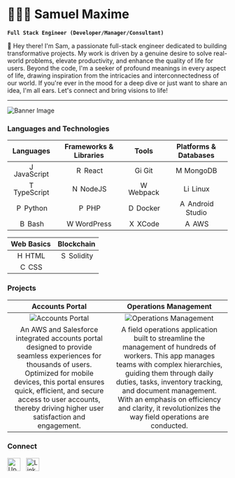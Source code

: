 # ⛹🏿‍♂️ Samuel Maxime

**`Full Stack Engineer (Developer/Manager/Consultant)`**

👋 Hey there! I'm Sam, a passionate full-stack engineer dedicated to building transformative projects. My work is driven by a genuine desire to solve real-world problems, elevate productivity, and enhance the quality of life for users. Beyond the code, I'm a seeker of profound meanings in every aspect of life, drawing inspiration from the intricacies and interconnectedness of our world. If you're ever in the mood for a deep dive or just want to share an idea, I'm all ears. Let's connect and bring visions to life!

<!--
![100% Job Success SVG](data:image/svg+xml;base64,YOUR_BASE64_STRING_FOR_FIRST_SVG)
**100%** Job Success

The percentage of this freelancer's jobs that resulted in a great client experience. [Learn more](https://support.upwork.com/hc/en-us/articles/211063558)

![Top Rated Plus SVG](data:image/svg+xml;base64,YOUR_BASE64_STRING_FOR_SECOND_SVG)
**Top Rated Plus** - Top Rated Plus talent is highly rated for work on large contracts. [Learn more](https://support.upwork.com/hc/en-us/articles/360049702614)
-->

---

![Banner Image](https://res.cloudinary.com/defendhaiti/image/upload/v1698249552/GitHub/eef76b143584307.627d06916ce10.gif)

### Languages and Technologies

<!-- Languages -->

|                                                                 Languages                                                                 |                                                        Frameworks & Libraries                                                         |                                                              Tools                                                               |                                                                  Platforms & Databases                                                                  |
| :---------------------------------------------------------------------------------------------------------------------------------------: | :-----------------------------------------------------------------------------------------------------------------------------------: | :------------------------------------------------------------------------------------------------------------------------------: | :-----------------------------------------------------------------------------------------------------------------------------------------------------: |
| <img alt="JavaScript" width="16px" src="https://cdn.jsdelivr.net/gh/devicons/devicon/icons/javascript/javascript-plain.svg" /> JavaScript |       <img alt="React" width="16px" src="https://cdn.jsdelivr.net/gh/devicons/devicon/icons/react/react-original.svg" /> React        |         <img alt="Git" width="16px" src="https://cdn.jsdelivr.net/gh/devicons/devicon/icons/git/git-original.svg" /> Git         |            <img alt='MongoDB' width="16px" src="https://cdn.jsdelivr.net/gh/devicons/devicon/icons/mongodb/mongodb-original.svg" /> MongoDB             |
| <img alt="TypeScript" width="16px" src="https://cdn.jsdelivr.net/gh/devicons/devicon/icons/typescript/typescript-plain.svg" /> TypeScript |     <img alt="NodeJS" width="16px" src="https://cdn.jsdelivr.net/gh/devicons/devicon/icons/nodejs/nodejs-original.svg" /> NodeJS      | <img alt='Webpack' width="16px" src="https://cdn.jsdelivr.net/gh/devicons/devicon/icons/webpack/webpack-original.svg" /> Webpack |                <img alt='Linux' width="16px" src="https://cdn.jsdelivr.net/gh/devicons/devicon/icons/linux/linux-original.svg" /> Linux                 |
|         <img alt="Python" width="16px" src="https://cdn.jsdelivr.net/gh/devicons/devicon/icons/python/python-plain.svg" /> Python         |             <img alt='PHP' width="16px" src="https://cdn.jsdelivr.net/gh/devicons/devicon/icons/php/php-plain.svg" /> PHP             |    <img alt='Docker' width="16px" src="https://cdn.jsdelivr.net/gh/devicons/devicon/icons/docker/docker-plain.svg" /> Docker     | <img alt='Android Studio' width="16px" src="https://cdn.jsdelivr.net/gh/devicons/devicon/icons/androidstudio/androidstudio-plain.svg" /> Android Studio |
|           <img alt="Bash" width="16px" src="https://cdn.jsdelivr.net/gh/devicons/devicon/icons/bash/bash-original.svg" /> Bash            | <img alt='WordPress' width="16px" src="https://cdn.jsdelivr.net/gh/devicons/devicon/icons/wordpress/wordpress-plain.svg" /> WordPress |     <img alt='XCode' width="16px" src="https://cdn.jsdelivr.net/gh/devicons/devicon/icons/xcode/xcode-original.svg" /> XCode     |      <img alt='AWS' width="16px" src="https://cdn.jsdelivr.net/gh/devicons/devicon/icons/amazonwebservices/amazonwebservices-original.svg" /> AWS       |

|                                                     Web Basics                                                      |                                                              Blockchain                                                              |
| :-----------------------------------------------------------------------------------------------------------------: | :----------------------------------------------------------------------------------------------------------------------------------: |
| <img alt="HTML" width="16px" src="https://cdn.jsdelivr.net/gh/devicons/devicon/icons/html5/html5-plain.svg" /> HTML | <img alt='Solidity' width="16px" src="https://cdn.jsdelivr.net/gh/devicons/devicon/icons/solidity/solidity-original.svg" /> Solidity |
|   <img alt="CSS" width="16px" src="https://cdn.jsdelivr.net/gh/devicons/devicon/icons/css3/css3-plain.svg" /> CSS   |

### Projects

|                                                                                                                                  Accounts Portal                                                                                                                                   |                                                                                                                                                          Operations Management                                                                                                                                                          |
| :--------------------------------------------------------------------------------------------------------------------------------------------------------------------------------------------------------------------------------------------------------------------------------: | :-------------------------------------------------------------------------------------------------------------------------------------------------------------------------------------------------------------------------------------------------------------------------------------------------------------------------------------: |
|                                                                                      ![Accounts Portal](https://res.cloudinary.com/defendhaiti/image/upload/v1698339237/GitHub/rsc_cover.jpg)                                                                                      |                                                                                                             ![Operations Management](https://res.cloudinary.com/defendhaiti/image/upload/v1698339237/GitHub/ppi_cover.jpg)                                                                                                              |
| An AWS and Salesforce integrated accounts portal designed to provide seamless experiences for thousands of users. Optimized for mobile devices, this portal ensures quick, efficient, and secure access to user accounts, thereby driving higher user satisfaction and engagement. | A field operations application built to streamline the management of hundreds of workers. This app manages teams with complex hierarchies, guiding them through daily duties, tasks, inventory tracking, and document management. With an emphasis on efficiency and clarity, it revolutionizes the way field operations are conducted. |

### Connect

<img align="left" alt="UpWork" width="30px" style="padding-right:10px;" src="https://res.cloudinary.com/defendhaiti/image/upload/v1698252843/GitHub/upwork-1.svg"/>
<img align="left" alt="LinkedIn" width="30px" style="padding-right:10px;" src="https://res.cloudinary.com/defendhaiti/image/upload/v1698252843/GitHub/linkedin-icon-2.svg" />
<br />

#

<!--
**mighty6ft5max/mighty6ft5max** is a ✨ _special_ ✨ repository because its `README.md` (this file) appears on your GitHub profile.

Here are some ideas to get you started:

- 🔭 I’m currently working on ...
- 🌱 I’m currently learning ...
- 👯 I’m looking to collaborate on ...
- 🤔 I’m looking for help with ...
- 💬 Ask me about ...
- 📫 How to reach me: ...
- 😄 Pronouns: ...
- ⚡ Fun fact: ...
-->

